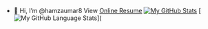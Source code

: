 - 👋 Hi, I’m @hamzaumar8
View [Online Resume](https://hamzaumar8.github.io/OnlineResume/)
[![My GitHub Stats](https://github-readme-stats.vercel.app/api/?hamzaumar8=jasongaylord&count_private=true&theme=tokyonight&showicons=true)]()
[![My GitHub Language Stats](https://github-readme-stats.vercel.app/api/top-langs/?hamzaumar8=jasongaylord&langs_count=5&theme=tokyonight)](

